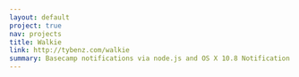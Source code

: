 ```yaml
---
layout: default
project: true
nav: projects
title: Walkie
link: http://tybenz.com/walkie
summary: Basecamp notifications via node.js and OS X 10.8 Notification Center
---
```

